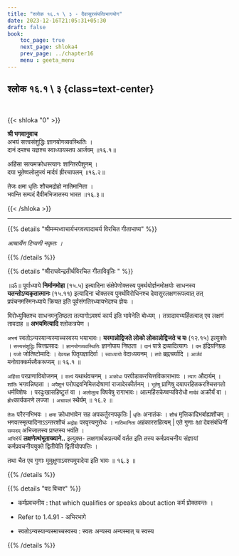 ```yaml
---
title: "श्लोक १६.१ \ ३ - दैवासुरसंपत्विभागयोग"
date: 2023-12-16T21:05:31+05:30
draft: false
book:
    toc_page: true
    next_page: shloka4
    prev_page: ../chapter16
    menu : geeta_menu
---
```




## श्लोक १६.१ \ ३ {class=text-center}

<br/>

{{< shloka  "0"  >}}

**श्री भगवानुवाच**   
अभयं सत्त्वसंशुद्धिः ज्ञानयोगव्यवस्थितिः ।  
दानं दमश्च यज्ञश्च स्वाध्यायस्तप आर्जवम् ॥१६.१॥

अहिंसा सत्यमक्रोधस्त्यागः शान्तिरपैशुनम् ।  
दया भूतेष्वलोलुप्त्वं मार्दवं ह्रीरचापलम् ॥१६.२॥

तेजः क्षमा धृतिः शौचमद्रोहो नातिमानिता ।  
भवन्ति सम्पदं दैवीमभिजातस्य भारत ॥१६.३॥

{{< /shloka >}}

---


{{% details "श्रीमन्मध्वाचार्यभगवत्पादाचर्य विरचित  गीताभाष्य" %}}

*आचार्येण टिप्पणी नकृतः ।*

{{% /details %}}



{{% details "श्रीराघवेन्द्रतीर्थविरचित गीताविवृतिः " %}}

॥ॐ॥ पूर्वाध्याये **निर्मानमोहा** (१५.५) इत्यादिना
संक्षेपेणोक्तस्य पुमर्थयोर्ज्ञनमोक्षयोः साधनस्य
**यतन्तोऽप्यकृतात्मानः** (१५.११) इत्यादिना चोक्तस्य 
पुमर्थविरोधिनश्च देवासुरलक्षणरूपत्वात्‌ तत्‌ 
प्रपंचनमस्मिनध्याये क्रियत इति पूर्वसंगतिरध्यायभेदश्च 
ज्ञेयः ।   

विरोध्युक्तिश्च साधनमनुतिष्ठता तत्यागोऽवश्यं कार्य इति
भावेनेति बोध्यम्‌ । तत्रादावभ्यर्हितत्वात् एव लक्षणं 
तावदाह ॥ **अभयमित्यादि** श्लोकत्रयेण । 

`अभयं` स्वतोऽन्यस्यान्यस्माच्चस्वस्य भयाभावः। 
**यस्मान्नोद्विजते लोको लोकान्नोद्विजते च यः** (१२.१५) 
इत्युक्तेः । `सत्त्यसंशुद्धिः` चित्तप्रसादः । 
`ज्ञानयोगव्यवस्थितिः` ज्ञानोपाय
निष्ठता । `दानं` पात्रे द्रव्यादित्यागः । 
`दम` इंद्रियनिग्रहः । `यजो` जोतिष्टोमादिः । 
`देवयज्ञ` पितृयज्ञादिर्वा ।
`स्वाध्यायो` वेदाध्ययनम्‌ । `तपो` ब्रह्नचर्यादि 
। `आर्जवं` मनोवाक्कर्मस्वैकरूप्यम्‌ ॥ १६.१ ॥   
  

`अहिंसा` परप्राणावियोजनम्‌ । `सत्यं` यथार्थवचनम्‌ । 
`अक्रोधः` परपीडाकरचित्तविकाराभावः । `त्याग` औदार्यम्‌ । 
`शांतिः` भगवन्निष्ठता । `अपैशुनं` परोपद्रवनिमित्तदोषाणां 
राजादेरकीर्तनम्‌ । `भूतेषु` प्राणिषु 
दयापरहितकरश्चित्तगतो धर्मविशेषः । परदुःखासहिष्टुत्तं वा । 
`अलोलुत्व`  विषयेषु रागाभावः।
आत्महिंसकेष्वप्यविरोधो `मार्दवं` अक्रौर्यं वा । 
`ह्रीर`कार्यकरणे लज्जा । `अचापलं` स्थैर्यम्‌ ॥ १६.२ ॥

`तेजः` परैरनभिभवः । `क्षमा` क्रोधाभावेन सह 
अपकर्तुरनपकृतिः | `धृतिः` अनातंकः । `शौचं` 
मृत्तिकादिभर्बाह्यशौचम्‌ । 
भगवत्स्मृत्यादिनाऽऽन्तरशौचं `अद्रोहः` परवृत्त्यनुरोधः ।
`नातिमानिता` अहंकारराहित्यम्‌ | एते गुणाः `दैवीं` 
देवसंबंधिनीं `सम्पदम्` अभिजातस्य प्राप्तस्य भवंति ।  
`अभि`रयं  **लक्षणेत्थंभूताख्याने..** 
इत्युक्त- लक्षणार्थकप्रत्यर्थे 
वर्तत इति तस्य कर्मप्रवचनीय संज्ञायां कर्मप्रवचनीययुक्ते
द्वितीयेति द्वितीयोपपत्तिः ।  

तथा चैत  एव गुणाः मुमुक्षुणाऽवश्यमुपादेया इति भावः ॥ १६.३ ॥



{{% /details %}}



{{% details "पद विचार" %}}

- कर्मप्रवचनीय : that which qualifies or speaks about action 
            कर्म प्रोक्तवन्तः ।
- Refer to 1.4.91 - अभिरभागे

- स्वतोऽन्यस्यान्यस्माच्चस्वस्य : स्वतः अन्यस्य अन्यस्मात् च स्वस्य

{{% /details %}}
